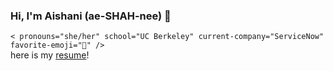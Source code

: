### Hi, I'm Aishani (ae-SHAH-nee) 🌺
`< pronouns="she/her" school="UC Berkeley" current-company="ServiceNow" favorite-emoji="🤠" />` <br>
here is my [resume](https://github.com/silpillasil/professional/blob/master/AishaniSilResume.pdf)!

<!--
**silpillasil/silpillasil** is a ✨ _special_ ✨ repository because its `README.md` (this file) appears on your GitHub profile.

Here are some ideas to get you started:

- 🔭 I’m currently working on ...
- 🌱 I’m currently learning ...
- 👯 I’m looking to collaborate on ...
- 🤔 I’m looking for help with ...
- 💬 Ask me about ...
- 📫 How to reach me: ...
- 😄 Pronouns: ...
- ⚡ Fun fact: ...
-->

